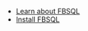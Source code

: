 * [Learn about FBSQL](/docs/tools/fbsql/fbsql-home)
* [Install FBSQL](/docs/tools/fbsql/fbsql-install)
